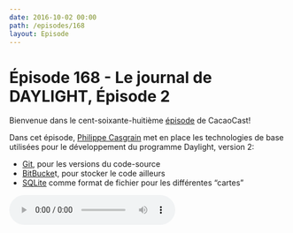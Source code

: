 ```yaml
---
date: 2016-10-02 00:00
path: /episodes/168
layout: Episode
---
```

# Épisode 168 - Le journal de DAYLIGHT, Épisode 2
<p>Bienvenue dans le cent-soixante-huitième <a href="https://cacaocast.com/media/cacaocast_168_daylight_02.mp3">épisode</a> de CacaoCast! </p><p>Dans cet épisode, <a href="http://www.twitter.com/philippec">Philippe Casgrain</a> met en place les technologies de base utilisées pour le développement du programme Daylight, version 2:</p><ul><li><a href="https://git-scm.com/">Git</a>, pour les versions du code-source<br/></li><li><a href="https://bitbucket.org/">BitBucke</a>t, pour stocker le code ailleurs<br/></li><li><a href="https://www.sqlite.org/">SQLite</a> comme format de fichier pour les différentes “cartes”<br/></li></ul>
<p><audio controls><source src="https://cacaocast.com/media/cacaocast_168_daylight_02.mp3" type="audio/mpeg"><source src="https://cacaocast.com/media/cacaocast_168_daylight_02.mp3" type="audio/mp4">Votre navigateur ne supporte pas l'élément audio / Your browser does not support the audio element.</audio></p>
